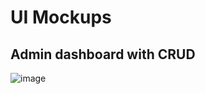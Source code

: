 # UI Mockups

## Admin dashboard with CRUD
![image](https://user-images.githubusercontent.com/77112006/145224513-2ae1ba83-fe16-48f9-a256-100bb3ea8154.png)
